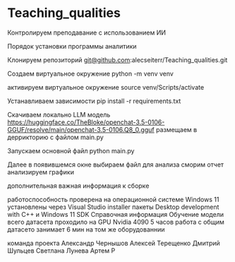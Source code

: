 # Teaching_qualities
Контролируем преподавание с использованием ИИ

Порядок установки программы аналитики

Клонируем репозиторий 
git@github.com:alecseiterr/Teaching_qualities.git

Создаем виртуальное окружение
python -m venv venv

активируем виртуальное окружение
source venv/Scripts/activate

Устанавливаем зависимости
pip install -r requirements.txt

Скачиваем локально LLM модель
https://huggingface.co/TheBloke/openchat-3.5-0106-GGUF/resolve/main/openchat-3.5-0106.Q8_0.gguf
размещаем в деррикторию с файлом main.py

Запускаем основной файл
python main.py

Далее в появившемся окне выбираем файл для анализа 
сморим отчет анализируем графики

дополнительная важная информация к сборке

работоспособность проверена на операционной системе Windows 11 установлены через Visual Studio installer пакеты Desktop development with C++
и Windows 11 SDK 
Справочная информация
Обучение модели всего датасета проходило на GPU Nvidia 4090 5 часов 
работа с общим датасето занимает 6 мин на том же оборудованнии 

команда проекта
Александр Чернышов
Алексей Терещенко
Дмитрий Шульцев
Светлана Лунева
Артем Р